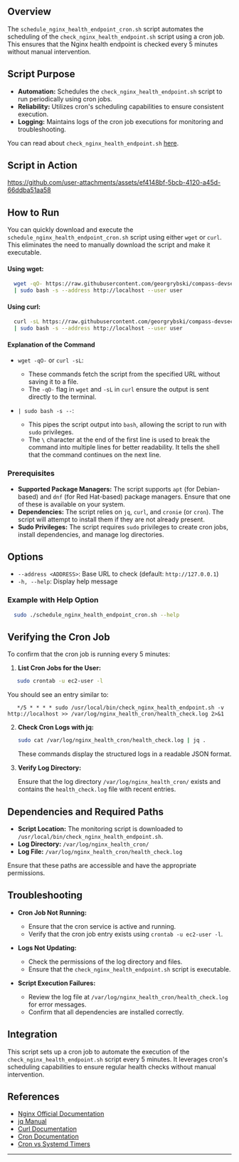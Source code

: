 ## Overview

The `schedule_nginx_health_endpoint_cron.sh` script automates the scheduling of the `check_nginx_health_endpoint.sh` script using a cron job. This ensures that the Nginx health endpoint is checked every 5 minutes without manual intervention.

## Script Purpose

- **Automation:** Schedules the `check_nginx_health_endpoint.sh` script to run periodically using cron jobs.
- **Reliability:** Utilizes cron's scheduling capabilities to ensure consistent execution.
- **Logging:** Maintains logs of the cron job executions for monitoring and troubleshooting.

You can read about `check_nginx_health_endpoint.sh` [here](check_nginx_health_endpoint.md).

## Script in Action

https://github.com/user-attachments/assets/ef4148bf-5bcb-4120-a45d-66ddba51aa58

## How to Run

You can quickly download and execute the `schedule_nginx_health_endpoint_cron.sh` script using either `wget` or `curl`. This eliminates the need to manually download the script and make it executable.

#### Using wget:

```bash
  wget -qO- https://raw.githubusercontent.com/georgrybski/compass-devsecops-scholarship/main/scripts/sprint2/schedule_nginx_health_endpoint_cron.sh \
  | sudo bash -s --address http://localhost --user user
```

#### Using curl:

```bash
  curl -sL https://raw.githubusercontent.com/georgrybski/compass-devsecops-scholarship/main/scripts/sprint2/schedule_nginx_health_endpoint_cron.sh \
  | sudo bash -s --address http://localhost --user user
```

#### Explanation of the Command

- ```wget -qO-``` or ```curl -sL```:
    - These commands fetch the script from the specified URL without saving it to a file.
    - The `-qO-` flag in `wget` and `-sL` in `curl` ensure the output is sent directly to the terminal.

- ```| sudo bash -s --```:
    - This pipes the script output into `bash`, allowing the script to run with `sudo` privileges.
    - The `\` character at the end of the first line is used to break the command into multiple lines for better readability. It tells the shell that the command continues on the next line.

### Prerequisites

- **Supported Package Managers:** The script supports `apt` (for Debian-based) and `dnf` (for Red Hat-based) package managers. Ensure that one of these is available on your system.
- **Dependencies:** The script relies on `jq`, `curl`, and `cronie` (or `cron`). The script will attempt to install them if they are not already present.
- **Sudo Privileges:** The script requires `sudo` privileges to create cron jobs, install dependencies, and manage log directories.

## Options

- `--address <ADDRESS>`: Base URL to check (default: `http://127.0.0.1`)
- `-h, --help`: Display help message

### Example with Help Option

```bash
  sudo ./schedule_nginx_health_endpoint_cron.sh --help
```

## Verifying the Cron Job

To confirm that the cron job is running every 5 minutes:

1. **List Cron Jobs for the User:**

```bash
   sudo crontab -u ec2-user -l
```

   You should see an entry similar to:

```
   */5 * * * * sudo /usr/local/bin/check_nginx_health_endpoint.sh -v http://localhost >> /var/log/nginx_health_cron/health_check.log 2>&1
```

2. **Check Cron Logs with jq:**

   ```bash
   sudo cat /var/log/nginx_health_cron/health_check.log | jq .
   ```

   These commands display the structured logs in a readable JSON format.

3. **Verify Log Directory:**

   Ensure that the log directory `/var/log/nginx_health_cron/` exists and contains the `health_check.log` file with recent entries.

## Dependencies and Required Paths

- **Script Location:** The monitoring script is downloaded to `/usr/local/bin/check_nginx_health_endpoint.sh`.
- **Log Directory:** `/var/log/nginx_health_cron/`
- **Log File:** `/var/log/nginx_health_cron/health_check.log`

Ensure that these paths are accessible and have the appropriate permissions.

## Troubleshooting

- **Cron Job Not Running:**
    - Ensure that the cron service is active and running.
    - Verify that the cron job entry exists using `crontab -u ec2-user -l`.

- **Logs Not Updating:**
    - Check the permissions of the log directory and files.
    - Ensure that the `check_nginx_health_endpoint.sh` script is executable.

- **Script Execution Failures:**
    - Review the log file at `/var/log/nginx_health_cron/health_check.log` for error messages.
    - Confirm that all dependencies are installed correctly.

## Integration

This script sets up a cron job to automate the execution of the `check_nginx_health_endpoint.sh` script every 5 minutes. It leverages cron's scheduling capabilities to ensure regular health checks without manual intervention.

## References

- [Nginx Official Documentation](https://nginx.org/en/docs/)
- [jq Manual](https://stedolan.github.io/jq/manual/)
- [Curl Documentation](https://curl.se/docs/manpage.html)
- [Cron Documentation](https://man7.org/linux/man-pages/man5/crontab.5.html)
- [Cron vs Systemd Timers](../general/cron_vs_systemd_timers.md)

---
